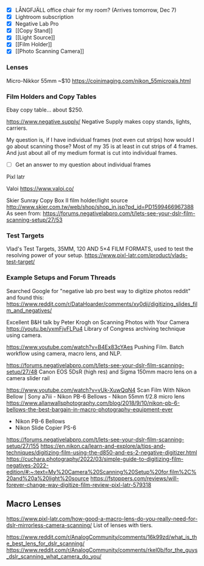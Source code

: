 - [x] LÅNGFJÄLL office chair for my room? (Arrives tomorrow, Dec 7)
- [x] Lightroom subscription
- [x] Negative Lab Pro
- [x] [[Copy Stand]]
- [x] [[Light Source]]
- [x] [[Film Holder]]
- [x] [[Photo Scanning Camera]]
### Lenses
Micro-Nikkor 55mm ~$10
https://coinimaging.com/nikon_55microais.html
### Film Holders and Copy Tables

Ebay copy table... about $250.

https://www.negative.supply/
Negative Supply makes copy stands, lights, carriers.

My question is, if I have individual frames (not even cut strips) how would I go about scanning those?  Most of my 35 is at least in cut strips of 4 frames.  And just about all of my medium format is cut into individual frames.

- [ ] Get an answer to my question about individual frames

Pixl latr

Valoi 
https://www.valoi.co/

Skier Sunray Copy Box II film holder/light source
http://www.skier.com.tw/web/shop/shop_in.jsp?pd_id=PD1599466967388
As seen from: https://forums.negativelabpro.com/t/lets-see-your-dslr-film-scanning-setup/27/53

### Test Targets
Vlad's Test Targets, 35MM, 120 AND 5×4 FILM FORMATS, used to test the resolving power of your setup.
https://www.pixl-latr.com/product/vlads-test-target/
### Example Setups and Forum Threads
Searched Google for "negative lab pro best way to digitize photos reddit" and found this:
https://www.reddit.com/r/DataHoarder/comments/xy0dji/digitizing_slides_film_and_negatives/

Excellent B&H talk by Peter Krogh on Scanning Photos with Your Camera
https://youtu.be/yxmFjvFLPu4
Library of Congress archiving technique using camera.

https://www.youtube.com/watch?v=B4Ex83cYAes
Pushing Film.  Batch workflow using camera, macro lens, and NLP.

https://forums.negativelabpro.com/t/lets-see-your-dslr-film-scanning-setup/27/48
Canon EOS 5DsR (high res) and Sigma 150mm macro lens on a camera slider rail

https://www.youtube.com/watch?v=vUk-XuwQqN4
Scan Film With Nikon Bellow | Sony a7iii - Nikon PB-6 Bellows - Nikon 55mm f/2.8 micro lens
https://www.allanwallsphotography.com/blog/2018/9/10/nikon-pb-6-bellows-the-best-bargain-in-macro-photography-equipment-ever
- Nikon PB-6 Bellows
- Nikon Slide Copier PS-6

https://forums.negativelabpro.com/t/lets-see-your-dslr-film-scanning-setup/27/155
https://en.nikon.ca/learn-and-explore/a/tips-and-techniques/digitizing-film-using-the-d850-and-es-2-negative-digitizer.html
https://cuchara.photography/2022/03/simple-guide-to-digitizing-film-negatives-2022-edition/#:~:text=My%20Camera%20Scanning%20Setup%20for,film%2C%20and%20a%20light%20source
https://fstoppers.com/reviews/will-forever-change-way-digitize-film-review-pixl-latr-579318

## Macro Lenses
https://www.pixl-latr.com/how-good-a-macro-lens-do-you-really-need-for-dslr-mirrorless-camera-scanning/
List of lenses with tiers.

https://www.reddit.com/r/AnalogCommunity/comments/16k99zd/what_is_the_best_lens_for_dslr_scanning/
https://www.reddit.com/r/AnalogCommunity/comments/rkel0b/for_the_guys_dslr_scanning_what_camera_do_you/